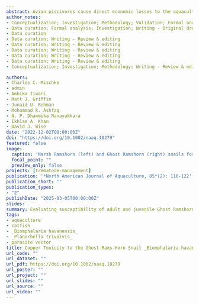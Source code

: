 ```yaml
---
abstract: Avian piscivores cause direct economic losses to the aquaculture industry through predation, as well as indirect losses through transmission of digenetic trematodes. _Bolbophorus damnificus_ is a trematode parasite associated with significant losses in catfish aquaculture. The complex life cycle involves the American white pelican _Pelecanus erythrorhynchos_, planorbid snails, and ictalurid catfish. With no approved therapeutics for _B. damnificus_ in catfish _Ictalurus_ spp. and federal protections on American white pelican, management is restricted to controlling snail hosts. Two snail species, marsh rams-horn snail _Planorbella trivolvis_ and ghost rams-horn snail _Biomphalaria havanensis_, are common inhabitants of commercial catfish ponds and known to transmit _B. damnificus_. Previous work evaluated copper sulfate toxicity on marsh rams-horn snails; however, data are lacking for ghost rams-horn snails. Herein, laboratory-reared adults of ghost rams-horn snails and marsh rams-horn snails were exposed to copper concentrations ranging from 0.16 to 3.38 mg/L Cu to evaluate 24-, 48-, and 72-h acute toxicity. Additionally, sequential low-dose treatments ranging from 0.1 to 0.8 mg/L Cu were evaluated on eggs, juveniles, and adults of ghost rams-horn snails as a potentially safer treatment regime for ponds. Acute toxicity was similar between snail species for all exposure times. A 72-h exposure produced an LC50 of 0.10 and 0.37 mg/L Cu for ghost rams-horn snails and marsh rams-horn snails, respectively. The LC~50~ values increased to 1.1 mg/L Cu for both species with 48-h exposure. However, in the multiple low-dose study, a single dose of 0.4 or 0.8 mg/L Cu was lethal to all adult snails after 1 week, as was 0.2 mg/L Cu after two doses. Four doses of 0.1 mg/L Cu or greater killed all ghost rams-horn snail juveniles. Results indicate that marsh ramshorn snails and ghost ramshorn snails have similar sensitivity to copper, and multiple low-dose treatments were effective against all life stages of ghost rams-horn snails. These data indicate that copper can be an effective treatment for snail control in commercial catfish ponds.
author_notes:
- Conceptualization; Investigation; Methodology; Validation; Formal analysis; Data curation; Writing - Original draft; Visualization
- Data curation; Formal analysis; Investigation; Writing - Original draft
- Data curation
- Data curation; Writing - Review & editing
- Data curation; Writing - Review & editing
- Data curation; Writing - Review & editing
- Data curation; Writing - Review & editing
- Data curation; Writing - Review & editing
- Conceptualization; Investigation; Methodology; Writing - Review & editing

authors:
- Charles C. Mischke
- admin
- Ambika Tiwari
- Matt J. Griffin
- Junaid U. Rehman
- Mohammad k. Ashfaq
- N. P. Dhammika Nanayakkara
- Ikhlas A. Khan
- David J. Wise
date: "2022-12-02T00:00:00Z"
doi: "https://doi.org/10.1002/naaq.10279"
featured: false
image:
  caption: 'Marsh Ramshorn (left) and Ghost Ramshorn (right) snails for size comparison. Photo Credit: Bradley Richardson'
  focal_point: ""
  preview_only: false
projects: [trematode-management]
publication: '*North American Journal of Aquaculture, 85*(2): 116-122'
publication_short: ""
publication_types:
- "2"
publishDate: "2025-03-05T00:00:00Z"
slides: 
summary: Evaluating susceptibility of adult and juvenile Ghost Ramshorn Snail, _Biomphalaria havanensis_, to multiple low-dose copper sulfate treatments.
tags:
- aquaculture
- catfish
- _Biomphalaria havanensis_
- _Planorbella trivolvis_
- parasite vector
title: Copper Toxicity to the Ghost Rams-Horn Snail _Biomphalaria havanensis_
url_code: ""
url_dataset: ""
url_pdf: https://doi.org/10.1002/naaq.10279
url_poster: ""
url_project: ""
url_slides: ""
url_source: ""
url_video: ""
---
```

